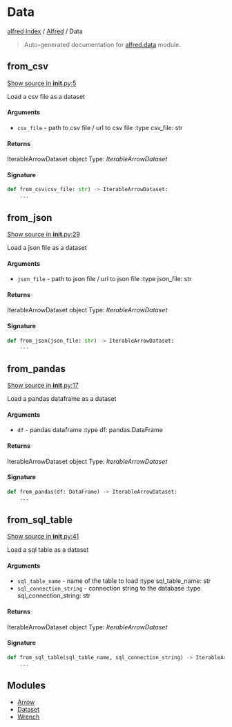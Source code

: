 # Data

[alfred Index](../../README.md#alfred-index) /
[Alfred](../index.md#alfred) /
Data

> Auto-generated documentation for [alfred.data](https://github.com/BatsResearch/alfred/blob/main/alfred/data/__init__.py) module.

## from_csv

[Show source in __init__.py:5](https://github.com/BatsResearch/alfred/blob/main/alfred/data/__init__.py#L5)

Load a csv file as a dataset

#### Arguments

- `csv_file` - path to csv file / url to csv file
:type csv_file: str

#### Returns

IterableArrowDataset object
Type: *IterableArrowDataset*

#### Signature

```python
def from_csv(csv_file: str) -> IterableArrowDataset:
    ...
```



## from_json

[Show source in __init__.py:29](https://github.com/BatsResearch/alfred/blob/main/alfred/data/__init__.py#L29)

Load a json file as a dataset

#### Arguments

- `json_file` - path to json file / url to json file
:type json_file: str

#### Returns

IterableArrowDataset object
Type: *IterableArrowDataset*

#### Signature

```python
def from_json(json_file: str) -> IterableArrowDataset:
    ...
```



## from_pandas

[Show source in __init__.py:17](https://github.com/BatsResearch/alfred/blob/main/alfred/data/__init__.py#L17)

Load a pandas dataframe as a dataset

#### Arguments

- `df` - pandas dataframe
:type df: pandas.DataFrame

#### Returns

IterableArrowDataset object
Type: *IterableArrowDataset*

#### Signature

```python
def from_pandas(df: DataFrame) -> IterableArrowDataset:
    ...
```



## from_sql_table

[Show source in __init__.py:41](https://github.com/BatsResearch/alfred/blob/main/alfred/data/__init__.py#L41)

Load a sql table as a dataset

#### Arguments

- `sql_table_name` - name of the table to load
:type sql_table_name: str
- `sql_connection_string` - connection string to the database
:type sql_connection_string: str

#### Returns

IterableArrowDataset object
Type: *IterableArrowDataset*

#### Signature

```python
def from_sql_table(sql_table_name, sql_connection_string) -> IterableArrowDataset:
    ...
```



## Modules

- [Arrow](./arrow.md)
- [Dataset](./dataset.md)
- [Wrench](./wrench.md)

